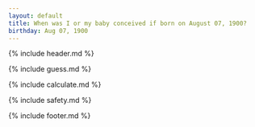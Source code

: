 ```yaml
---
layout: default
title: When was I or my baby conceived if born on August 07, 1900?
birthday: Aug 07, 1900
---
```


{% include header.md %}

{% include guess.md %}

{% include calculate.md %}

{% include safety.md %}

{% include footer.md %}



